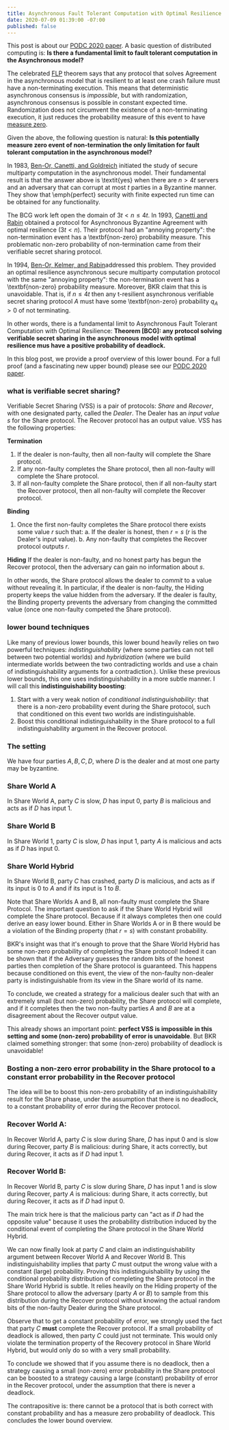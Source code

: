 ```yaml
---
title: Asynchronous Fault Tolerant Computation with Optimal Resilience
date: 2020-07-09 01:39:00 -07:00
published: false
---
```


This post is about our [PODC 2020 paper](https://arxiv.org/pdf/2006.16686.pdf). A basic question of distributed computing is:
**Is there a fundamental limit to fault tolerant computation in the Asynchronous model?**

The celebrated [FLP](https://decentralizedthoughts.github.io/2019-12-15-asynchrony-uncommitted-lower-bound/) theorem says that any protocol that solves Agreement in the asynchronous
model that is resilient to at least one crash failure must have a non-terminating execution. This means that deterministic asynchronous consensus is *impossible*, but with randomization, asynchronous consensus is possible in constant expected time. Randomization does not circumvent the existence of a non-terminating execution, it just reduces the probability measure of this event to have [measure zero](https://en.wikipedia.org/wiki/Almost_surely).

Given the above, the following question is natural:
**Is this potentially measure zero event of non-termination the only limitation for fault tolerant computation in the asynchronous model?**



In 1983,  [Ben-Or, Canetti, and Goldreich](https://dl.acm.org/doi/10.1145/167088.167109) initiated the study of secure multiparty computation in the asynchronous model. Their fundamental result is that the answer above is \textit{yes} when there are $n >4t$ servers and an adversary that can corrupt at most $t$ parties in a Byzantine manner. They show that \emph{perfect} security with finite expected run time can be obtained for any functionality.

The BCG work left open the domain of $3t<n \le 4t$.
In 1993, [Canetti and Rabin](https://dl.acm.org/doi/10.1145/167088.167105) obtained a protocol for Asynchronous Byzantine Agreement with optimal resilience ($3t<n$). Their protocol had an "annoying property": the non-termination event has a \textbf{non-zero} probability measure. This problematic non-zero probability of non-termination came from their verifiable secret sharing protocol.

In 1994, [Ben-Or, Kelmer, and Rabin](https://dl.acm.org/doi/10.1145/197917.198088)addressed this problem. They provided an optimal resilience asynchronous secure multiparty computation protocol with the same "annoying property": the non-termination event has a \textbf{non-zero} probability measure. Moreover, BKR  claim that this is unavoidable. That is, if $n\le 4t$ then any t-resilient asynchronous verifiable secret sharing protocol $A$ must have some \textbf{non-zero} probability $q_A>0$ of not terminating. 

In other words, there is a fundamental limit to Asynchronous Fault Tolerant Computation with Optimal Resilience:
**Theorem [BCG]: any protocol solving verifiable secret sharing in the asynchronous model with optimal resilience mus have a positive probability of deadlock.**

In this blog post, we provide a proof overview of this lower bound. For a full proof (and a fascinating new upper bound) please see our [PODC 2020 paper](https://arxiv.org/pdf/2006.16686.pdf). 

### what is verifiable secret sharing?

Verifiable Secret Sharing (VSS) is a pair of protocols: *Share* and *Recover*, with one designated party, called the *Dealer*. The Dealer has an *input value* $s$ for the Share protocol. The Recover protocol has an output value. VSS has the following properties:

**Termination**
1. If the dealer is non-faulty, then all non-faulty will complete the Share protocol.
2. If any non-faulty completes the Share protocol, then all non-faulty will complete the Share protocol.
3. If all non-faulty complete the Share protocol, then if all non-faulty start the Recover protocol, then all non-faulty will complete the Recover protocol.

**Binding**
1. Once the first non-faulty completes the Share protocol there exists some value $r$ such that:
a. If the dealer is honest, then $r=s$ ($r$ is the Dealer's input value).
b. Any non-faulty that completes the Recover protocol outputs $r$.

**Hiding**
If the dealer is non-faulty, and no honest party has begun the Recover protocol, then the adversary can gain no information about $s$.


In other words, the Share protocol allows the dealer to *commit* to a value without revealing it. In particular, if the dealer is non-faulty, the Hiding property keeps the value hidden from the adversary. If the dealer is faulty, the Binding property prevents the adversary from changing the committed value (once one non-faulty competed the Share protocol). 

### lower bound techniques

Like many of previous lower bounds, this lower bound heavily relies on two powerful techniques: *indistinguishability* (where some parties can not tell between two potential worlds) and *hybridization* (where we build intermediate worlds between the two contradicting worlds and use a chain of indistinguishability arguments for a contradiction.). Unlike these previous lower bounds, this one uses indistinguishability in a more subtle manner. I will call this **indistinguishability boosting**:
1. Start with a very weak notion of *conditional indistinguishability*: that there is a non-zero probability event during the Share protocol, such that conditioned on this event two worlds are indistinguishable.
2. Boost this conditional indistinguishability in the Share protocol to a full indistinguishability argument in the Recover protocol. 

### The setting
We have four parties $A,B,C,D$, where $D$ is the dealer and at most one party may be byzantine.

### Share World A
In Share World A, party $C$ is slow, $D$ has input 0, party $B$ is malicious and acts as if $D$ has input 1.


### Share World B
In Share World 1, party $C$ is slow, $D$ has input 1, party $A$ is malicious and acts as if $D$ has input 0.

### Share World Hybrid
In Share World B, party $C$ has crashed, party $D$ is malicious, and acts as if its input is 0 to $A$ and if its input is 1 to $B$.


Note that Share Worlds A and B, all non-faulty must complete the Share Protocol. The important question to ask if the Share World Hybrid will complete the Share protocol. Because if it always completes then one could derive an easy lower bound. Either in Share Worlds A or in B there would be a violation of the Binding property (that $r=s$) with constant probability.

BKR's insight was that it's enough to prove that the Share World Hybrid has some non-zero probability of completing the Share protocol! Indeed it can be shown that if the Adversary guesses the random bits of the honest parties then completion of the Share protocol is guaranteed. This happens because conditioned on this event, the view of the non-faulty non-dealer party is indistinguishable from its view in the Share world of its name. 

To conclude, we created a strategy for a malicious dealer such that with an extremely small (but non-zero) probability, the Share protocol will complete, and if it completes then the two non-faulty parties $A$ and $B$ are at a disagreement about the Recover output value.

This already shows an important point: **perfect VSS is impossible in this setting and some (non-zero) probability of error is unavoidable**. But BKR claimed something stronger: that some (non-zero) probability of deadlock is unavoidable!

### Bosting a non-zero error probability in the Share protocol to a constant error probability in the Recover protocol

The idea will be to boost this non-zero probability of an indistinguishability result for the Share phase, under the assumption that there is no deadlock, to a constant probability of error during the Recover protocol.

### Recover World A:
In Recover World A, party $C$ is slow during Share, $D$ has input 0 and is slow during Recover, party $B$ is malicious: during Share, it acts correctly, but during Recover, it acts as if $D$ had input 1.

### Recover World B:
In Recover World B, party $C$ is slow during Share, $D$ has input 1 and is slow during Recover, party $A$ is malicious: during Share, it acts correctly, but during Recover, it acts as if $D$ had input 0.

The main trick here is that the malicious party can "act as if $D$ had the opposite value" because it uses the probability distribution induced by the conditional event of completing the Share protocol in the Share World Hybrid. 

We can now finally look at party $C$ and claim an indistinguishability argument between Recover World A and Recover World B. This indistinguishability implies that party $C$ must output the wrong value with a constant (large) probability. Proving this indistinguishability by using the conditional probability distribution of completing the Share protocol in the Share World Hybrid is subtle. It relies heavily on the Hiding property of the Share protocol to allow the adversary (party $A$ or $B$) to sample from this distribution during the Recover protocol without knowing the actual random bits of the non-faulty Dealer during the Share protocol.

Observe that to get a constant probability of error, we strongly used the fact that party $C$ **must** complete the Recover protocol. If a small probability of deadlock is allowed, then party $C$ could just not terminate. This would only violate the termination property of the Recovery protocol in Share World Hybrid, but would only do so with a very small probability.

To conclude we showed that if you assume there is no deadlock, then a strategy causing a small (non-zero) error probability in the Share protocol can be boosted to a strategy causing a large (constant) probability of error in the Recover protocol, under the assumption that there is never a deadlock.

The contrapositive is: there cannot be a protocol that is both correct with constant probability and has a measure zero probability of deadlock. This concludes the lower bound overview.




